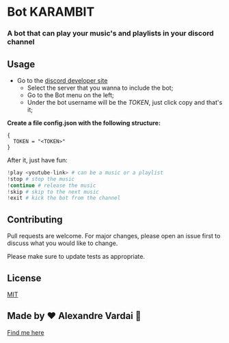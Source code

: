 # Bot KARAMBIT

### A bot that can play your music's and playlists in your discord channel

## Usage

* Go to the [discord developer site](https://discord.com/developers/applications)
  * Select the server that you wanna to include the bot;
  * Go to the Bot menu on the left;
  * Under the bot username will be the *TOKEN*, just click copy and that's it;

**Create a file config.json with the following structure:**

```json5
{
  TOKEN = "<TOKEN>"
}
```
After it, just have fun:
```python
!play <youtube-link> # can be a music or a playlist
!stop # stop the music
!continue # release the music
!skip # skip to the next music
!exit # kick the bot from the channel
```

## Contributing
Pull requests are welcome. For major changes, please open an issue first to discuss what you would like to change.

Please make sure to update tests as appropriate.

## License
[MIT](https://choosealicense.com/licenses/mit/)

## Made by ♥ Alexandre Vardai 👋 
[Find me here](https://www.linkedin.com/in/alexandre-vardai-b8255b15b/)

